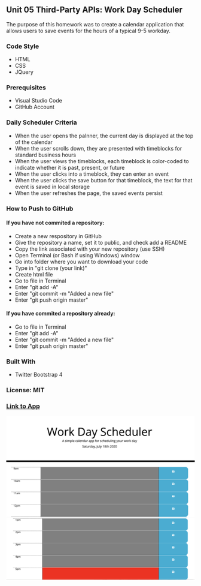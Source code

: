 <h2>Unit 05 Third-Party APIs: Work Day Scheduler</h2>
The purpose of this homework was to create a calendar application that allows users to save events for the hours of a typical 9-5 workday. 

<h3>Code Style</h3>
<ul>
  <li>HTML</li>
  <li>CSS</li>
  <li>JQuery</li>
</ul>

<h3>Prerequisites</h3>
<ul>
  <li>Visual Studio Code</li>
  <li>GitHub Account</li>
</ul>

<h3>Daily Scheduler Criteria</h3>
<ul>
  <li>When the user opens the palnner, the current day is displayed at the top of the calendar</li>
  <li>When the user scrolls down, they are presented with timeblocks for standard business hours</li>
  <li>When the user views the timeblocks, each timeblock is color-coded to indicate whether it is past, present, or future</li>
  <li>When the user clicks into a timeblock, they can enter an event</li>
  <li>When the user clicks the save button for that timeblock, the text for that event is saved in local storage</li>
  <li>When the user refreshes the page, the saved events persist</li>
</ul>

<h3>How to Push to GitHub</h3>
<h4>If you have not commited a repository:</h4>
<ul>
  <li>Create a new respository in GitHub</li>
  <li>Give the repository a name, set it to public, and check add a README</li>
  <li>Copy the link associated with your new repository (use SSH)</li>
  <li>Open Terminal (or Bash if using Windows) window</li>
  <li>Go into folder where you want to download your code</li>
  <li>Type in "git clone (your link)"</li>
  <li>Create html file</li>
  <li>Go to file in Terminal</li>
  <li>Enter "git add -A"</li>
  <li>Enter "git commit -m "Added a new file"</li>
  <li>Enter "git push origin master"</li>
</ul>
<h4>If you have commited a repository already:</h4>
<ul>
  <li>Go to file in Terminal</li>
  <li>Enter "git add -A"</li>
  <li>Enter "git commit -m "Added a new file"</li>
  <li>Enter "git push origin master"</li>
</ul>

<h3>Built With</h3>
<ul>
    <li>Twitter Bootstrap 4</li>
</ul>

<h3>License: MIT</h3>

<h3><a href="https://ablizben.github.io/homework5/">Link to App</a></h3>

<img src="scheduler1.png">
<img src="scheduler2.png">

